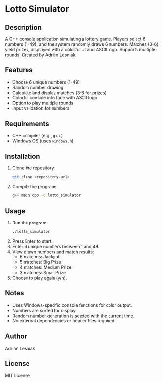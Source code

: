 # Lotto Simulator

## Description
A C++ console application simulating a lottery game. Players select 6 numbers (1-49), and the system randomly draws 6 numbers. Matches (3-6) yield prizes, displayed with a colorful UI and ASCII logo. Supports multiple rounds. Created by Adrian Lesniak.

## Features
- Choose 6 unique numbers (1-49)
- Random number drawing
- Calculate and display matches (3-6 for prizes)
- Colorful console interface with ASCII logo
- Option to play multiple rounds
- Input validation for numbers

## Requirements
- C++ compiler (e.g., g++)
- Windows OS (uses `windows.h`)

## Installation
1. Clone the repository:
   ```bash
   git clone <repository-url>
   ```
2. Compile the program:
   ```bash
   g++ main.cpp -o lotto_simulator
   ```

## Usage
1. Run the program:
   ```bash
   ./lotto_simulator
   ```
2. Press Enter to start.
3. Enter 6 unique numbers between 1 and 49.
4. View drawn numbers and match results:
   - 6 matches: Jackpot
   - 5 matches: Big Prize
   - 4 matches: Medium Prize
   - 3 matches: Small Prize
5. Choose to play again (y/n).

## Notes
- Uses Windows-specific console functions for color output.
- Numbers are sorted for display.
- Random number generation is seeded with the current time.
- No external dependencies or header files required.

## Author
Adrian Lesniak

## License
MIT License